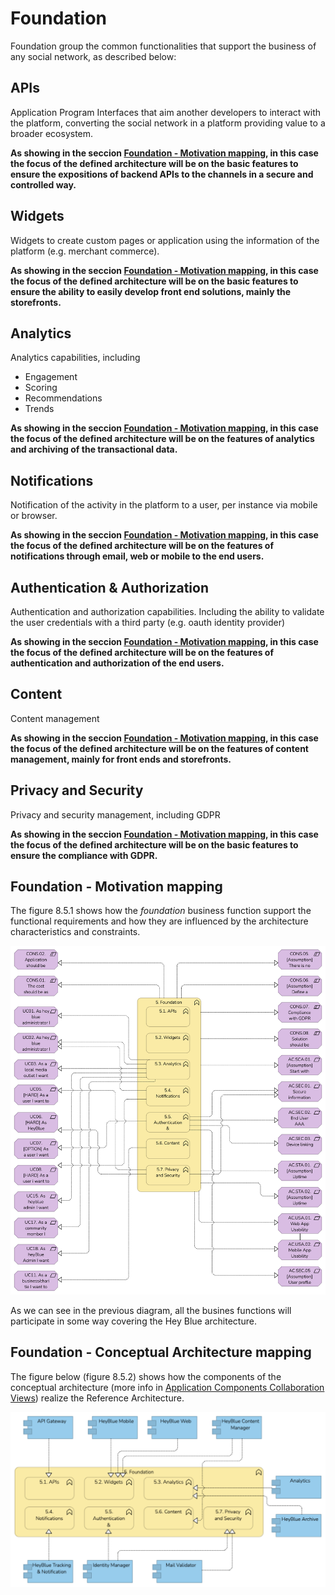 # Foundation

Foundation group the common functionalities that support the business of any social network, as described below:

## APIs

Application Program Interfaces that aim another developers to interact with the platform, converting the social network in a platform providing value to a broader ecosystem.

**As showing in the seccion [Foundation - Motivation mapping](#foundation---motivation-mapping), in this case the focus of the defined architecture will be on the basic features to ensure the expositions of backend APIs to the channels in a secure and controlled way.**

## Widgets

Widgets to create custom pages or application using the information of the platform (e.g. merchant commerce).

**As showing in the seccion [Foundation - Motivation mapping](#foundation---motivation-mapping), in this case the focus of the defined architecture will be on the basic features to ensure the ability to easily develop front end solutions, mainly the storefronts.**

## Analytics

Analytics capabilities, including

* Engagement
* Scoring
* Recommendations
* Trends

**As showing in the seccion [Foundation - Motivation mapping](#foundation---motivation-mapping), in this case the focus of the defined architecture will be on the features of analytics and archiving of the transactional data.**

## Notifications

Notification of the activity in the platform to a user, per instance via mobile or browser.

**As showing in the seccion [Foundation - Motivation mapping](#foundation---motivation-mapping), in this case the focus of the defined architecture will be on the features of notifications through email, web or mobile to the end users.**

## Authentication & Authorization

Authentication and authorization capabilities. Including the ability to validate the user credentials with a third party (e.g. oauth identity provider)

**As showing in the seccion [Foundation - Motivation mapping](#foundation---motivation-mapping), in this case the focus of the defined architecture will be on the features of authentication and authorization of the end users.**

## Content

Content management

**As showing in the seccion [Foundation - Motivation mapping](#foundation---motivation-mapping), in this case the focus of the defined architecture will be on the features of content management, mainly for front ends and storefronts.**

## Privacy and Security

Privacy and security management, including GDPR

**As showing in the seccion [Foundation - Motivation mapping](#foundation---motivation-mapping), in this case the focus of the defined architecture will be on the basic features to ensure the compliance with GDPR.**

## Foundation - Motivation mapping

The figure 8.5.1 shows how the *foundation* business function support the functional requirements and how they are influenced by the architecture characteristics and constraints.

![Figure 8.5.1 - Foundation - Motivation Matrix](/Assets/1.9.Motivation-Foundation-mapping.png "Figure 8.5.1 - Foundation - Motivation Matrix")

As we can see in the previous diagram, all the busines functions will participate in some way covering the Hey Blue architecture.

## Foundation - Conceptual Architecture mapping

The figure below (figure 8.5.2) shows how the components of the conceptual architecture (more info in [Application Components Collaboration Views](/README.md#application-component-collaboration-views)) realize the Reference Architecture.

![Figure 8.5.2 - Foundation Conceptual Architecture Mapping](/Assets/Foundation-Conceptual-Architecture-Mapping.png "Figure 8.5.2 - Foundation Conceptual Architecture Mapping")